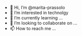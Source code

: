 - 👋 Hi, I’m @marita-prassolo
- 👀 I’m interested in technolgy
- 🌱 I’m currently learning ...
- 💞️ I’m looking to collaborate on ...
- 📫 How to reach me ...

<!---
marita-prassolo/marita-prassolo is a ✨ special ✨ repository because its `README.md` (this file) appears on your GitHub profile.
You can click the Preview link to take a look at your changes.
--->
